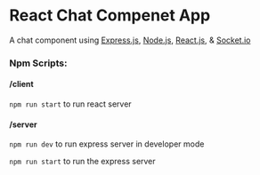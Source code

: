 # React Chat Compenet App
A chat component using [Express.js](https://expressjs.com/), [Node.js](https://nodejs.org/en/), [React.js](https://reactjs.org/), & [Socket.io](https://socket.io/)

### Npm Scripts:
#### /client
  `npm run start` to run react server

#### /server
`npm run dev` to run express server in developer mode

`npm run start` to run the express server




